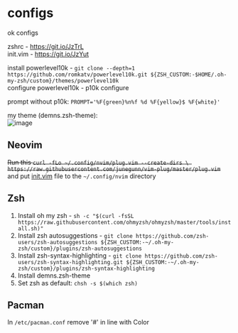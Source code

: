 # configs
ok configs

zshrc - https://git.io/JzTrL <br>
init.vim - https://git.io/JzYut <br>

install powerlevel10k - ```git clone --depth=1 https://github.com/romkatv/powerlevel10k.git ${ZSH_CUSTOM:-$HOME/.oh-my-zsh/custom}/themes/powerlevel10k``` <br>
configure powerlevel10k - p10k configure


prompt without p10k:  ```PROMPT='%F{green}%n%f %d %F{yellow}$ %F{white}'```

my theme (demns.zsh-theme): <br>
![image](https://user-images.githubusercontent.com/69032700/161432897-de390766-2761-490d-ad16-6457af881ba6.png)


## Neovim

~~Run this ```curl -fLo ~/.config/nvim/plug.vim --create-dirs \
https://raw.githubusercontent.com/junegunn/vim-plug/master/plug.vim```~~
and put [init.vim](https://git.io/JzYut) file to the ```~/.config/nvim``` directory

## Zsh

1. Install oh my zsh - ```sh -c "$(curl -fsSL https://raw.githubusercontent.com/ohmyzsh/ohmyzsh/master/tools/install.sh)"``` <br>
2. Install zsh autosuggestions - ```git clone https://github.com/zsh-users/zsh-autosuggestions ${ZSH_CUSTOM:-~/.oh-my-zsh/custom}/plugins/zsh-autosuggestions```<br>
3. Install zsh-syntax-highlighting - ```git clone https://github.com/zsh-users/zsh-syntax-highlighting.git ${ZSH_CUSTOM:-~/.oh-my-zsh/custom}/plugins/zsh-syntax-highlighting``` <br>
4. Install demns.zsh-theme
5. Set zsh as default: ```chsh -s $(which zsh)```
## Pacman 
In ```/etc/pacman.conf``` remove '#' in line with Color
